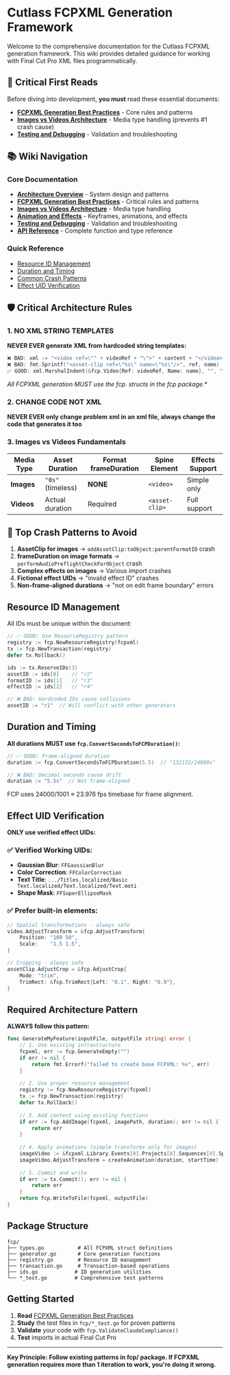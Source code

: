 # Cutlass FCPXML Generation Framework

Welcome to the comprehensive documentation for the Cutlass FCPXML generation framework. This wiki provides detailed guidance for working with Final Cut Pro XML files programmatically.

## 🚨 Critical First Reads

Before diving into development, **you must** read these essential documents:

- **[FCPXML Generation Best Practices](FCPXML-Generation-Best-Practices.md)** - Core rules and patterns
- **[Images vs Videos Architecture](Images-vs-Videos-Architecture.md)** - Media type handling (prevents #1 crash cause)
- **[Testing and Debugging](Testing-and-Debugging.md)** - Validation and troubleshooting

## 📚 Wiki Navigation

### Core Documentation
- **[Architecture Overview](Architecture-Overview.md)** - System design and patterns
- **[FCPXML Generation Best Practices](FCPXML-Generation-Best-Practices.md)** - Critical rules and patterns
- **[Images vs Videos Architecture](Images-vs-Videos-Architecture.md)** - Media type handling
- **[Animation and Effects](Animation-and-Effects.md)** - Keyframes, animations, and effects
- **[Testing and Debugging](Testing-and-Debugging.md)** - Validation and troubleshooting
- **[API Reference](API-Reference.md)** - Complete function and type reference

### Quick Reference
- [Resource ID Management](#resource-id-management)
- [Duration and Timing](#duration-and-timing)
- [Common Crash Patterns](#common-crash-patterns)
- [Effect UID Verification](#effect-uid-verification)

## 🛡️ Critical Architecture Rules

### 1. NO XML STRING TEMPLATES
**NEVER EVER generate XML from hardcoded string templates:**

```go
❌ BAD: xml := "<video ref=\"" + videoRef + "\">" + content + "</video>"
❌ BAD: fmt.Sprintf("<asset-clip ref=\"%s\" name=\"%s\"/>", ref, name)
✅ GOOD: xml.MarshalIndent(&fcp.Video{Ref: videoRef, Name: name}, "", "    ")
```

**All FCPXML generation MUST use the fcp.* structs in the fcp package.**

### 2. CHANGE CODE NOT XML
**NEVER EVER only change problem xml in an xml file, always change the code that generates it too**

### 3. Images vs Videos Fundamentals

| Media Type | Asset Duration | Format frameDuration | Spine Element | Effects Support |
|------------|----------------|---------------------|---------------|----------------|
| **Images** | `"0s"` (timeless) | **NONE** | `<video>` | Simple only |
| **Videos** | Actual duration | Required | `<asset-clip>` | Full support |

## 🚨 Top Crash Patterns to Avoid

1. **AssetClip for images** → `addAssetClip:toObject:parentFormatID` crash
2. **frameDuration on image formats** → `performAudioPreflightCheckForObject` crash  
3. **Complex effects on images** → Various import crashes
4. **Fictional effect UIDs** → "invalid effect ID" crashes
5. **Non-frame-aligned durations** → "not on edit frame boundary" errors

## Resource ID Management

All IDs must be unique within the document:

```go
// ✅ GOOD: Use ResourceRegistry pattern
registry := fcp.NewResourceRegistry(fcpxml)
tx := fcp.NewTransaction(registry)
defer tx.Rollback()

ids := tx.ReserveIDs(3)
assetID := ids[0]    // "r2"
formatID := ids[1]   // "r3"
effectID := ids[2]   // "r4"

// ❌ BAD: Hardcoded IDs cause collisions
assetID := "r1"  // Will conflict with other generators
```

## Duration and Timing

**All durations MUST use `fcp.ConvertSecondsToFCPDuration()`:**

```go
// ✅ GOOD: Frame-aligned duration
duration := fcp.ConvertSecondsToFCPDuration(5.5)  // "132132/24000s"

// ❌ BAD: Decimal seconds cause drift
duration := "5.5s"  // Not frame-aligned
```

FCP uses 24000/1001 ≈ 23.976 fps timebase for frame alignment.

## Effect UID Verification

**ONLY use verified effect UIDs:**

### ✅ Verified Working UIDs:
- **Gaussian Blur**: `FFGaussianBlur`
- **Color Correction**: `FFColorCorrection` 
- **Text Title**: `.../Titles.localized/Basic Text.localized/Text.localized/Text.moti`
- **Shape Mask**: `FFSuperEllipseMask`

### ✅ Prefer built-in elements:
```go
// Spatial transformations - always safe
video.AdjustTransform = &fcp.AdjustTransform{
    Position: "100 50",
    Scale:    "1.5 1.5",
}

// Cropping - always safe  
assetClip.AdjustCrop = &fcp.AdjustCrop{
    Mode: "trim",
    TrimRect: &fcp.TrimRect{Left: "0.1", Right: "0.9"},
}
```

## Required Architecture Pattern

**ALWAYS follow this pattern:**

```go
func GenerateMyFeature(inputFile, outputFile string) error {
    // 1. Use existing infrastructure  
    fcpxml, err := fcp.GenerateEmpty("")
    if err != nil {
        return fmt.Errorf("failed to create base FCPXML: %v", err)
    }
    
    // 2. Use proper resource management
    registry := fcp.NewResourceRegistry(fcpxml)
    tx := fcp.NewTransaction(registry)
    defer tx.Rollback()
    
    // 3. Add content using existing functions
    if err := fcp.AddImage(fcpxml, imagePath, duration); err != nil {
        return err
    }
    
    // 4. Apply animations (simple transforms only for images)
    imageVideo := &fcpxml.Library.Events[0].Projects[0].Sequences[0].Spine.Videos[0]
    imageVideo.AdjustTransform = createAnimation(duration, startTime)
    
    // 5. Commit and write
    if err := tx.Commit(); err != nil {
        return err
    }
    return fcp.WriteToFile(fcpxml, outputFile)
}
```

## Package Structure

```
fcp/
├── types.go           # All FCPXML struct definitions
├── generator.go       # Core generation functions  
├── registry.go        # Resource ID management
├── transaction.go     # Transaction-based operations
├── ids.go            # ID generation utilities
└── *_test.go         # Comprehensive test patterns
```

## Getting Started

1. **Read** [FCPXML Generation Best Practices](FCPXML-Generation-Best-Practices.md)
2. **Study** the test files in `fcp/*_test.go` for proven patterns
3. **Validate** your code with `fcp.ValidateClaudeCompliance()`
4. **Test** imports in actual Final Cut Pro

---

**Key Principle: Follow existing patterns in fcp/ package. If FCPXML generation requires more than 1 iteration to work, you're doing it wrong.**